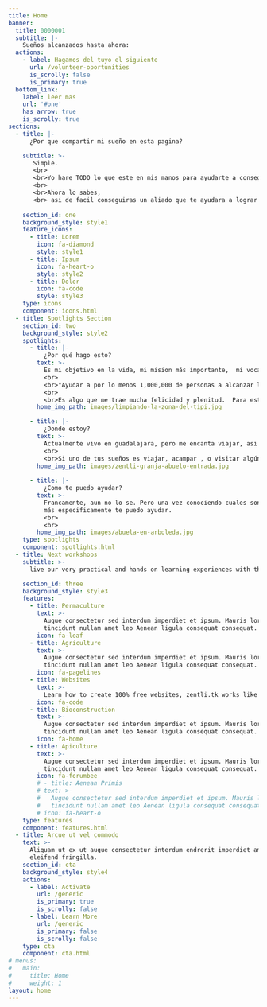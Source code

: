 ```yaml
---
title: Home
banner:
  title: 0000001
  subtitle: |-
    Sueños alcanzados hasta ahora:
  actions:
    - label: Hagamos del tuyo el siguiente
      url: /volunteer-oportunities
      is_scrolly: false
      is_primary: true
  bottom_link:
    label: leer mas
    url: '#one'
    has_arrow: true
    is_scrolly: true
sections:
  - title: |-
      ¿Por que compartir mi sueño en esta pagina? 

    subtitle: >-
       Simple. 
       <br>
       <br>Yo hare TODO lo que este en mis manos para ayudarte a conseguirlo.
       <br>
       <br>Ahora lo sabes,
       <br> asi de facil conseguiras un aliado que te ayudara a lograr tus sueños. 
       
    section_id: one
    background_style: style1
    feature_icons:
      - title: Lorem
        icon: fa-diamond
        style: style1
      - title: Ipsum
        icon: fa-heart-o
        style: style2
      - title: Dolor
        icon: fa-code
        style: style3
    type: icons
    component: icons.html
  - title: Spotlights Section
    section_id: two
    background_style: style2
    spotlights:
      - title: |-
          ¿Por qué hago esto?
        text: >-
          Es mi objetivo en la vida, mi mision más importante,  mi vocación: 
          <br>
          <br>"Ayudar a por lo menos 1,000,000 de personas a alcanzar la vida de sus sueños."
          <br>
          <br>Es algo que me trae mucha felicidad y plenitud.  Para este 2021 el objetivo concreto es ayudar a por lo menos 2 personas a cumplir sus sueños. Me gustaria que fueras tú.
        home_img_path: images/limpiando-la-zona-del-tipi.jpg

      - title: |-
          ¿Donde estoy?
        text: >-
          Actualmente vivo en guadalajara, pero me encanta viajar, asi que si estas a menos de 5hr en carro de aqui podria acercarme a ti.
          <br>
          <br>Si uno de tus sueños es viajar, acampar , o visitar algún lugar dentro de México, es de los sueños que mas facil puedo ayudar a cumplir.   
        home_img_path: images/zentli-granja-abuelo-entrada.jpg
    
      - title: |-
          ¿Como te puedo ayudar?
        text: >-
          Francamente, aun no lo se. Pero una vez conociendo cuales son tus sueños, podre comparar, lo que te hace falta, contra mis habilidades, conocimientos, recursos a mi dispoción y  contactos. Posteriormente me pondre en contacto contigo para decirte
          más especificamente te puedo ayudar.
          <br>
          <br>
        home_img_path: images/abuela-en-arboleda.jpg
    type: spotlights
    component: spotlights.html
  - title: Next workshops
    subtitle: >-
      live our very practical and hands on learning experiences with the guidence of our teachers while enjoying the space and tools to inmediatelly apply your knowledge

    section_id: three
    background_style: style3
    features:
      - title: Permaculture
        text: >-
          Augue consectetur sed interdum imperdiet et ipsum. Mauris lorem
          tincidunt nullam amet leo Aenean ligula consequat consequat.
        icon: fa-leaf 
      - title: Agriculture
        text: >-
          Augue consectetur sed interdum imperdiet et ipsum. Mauris lorem
          tincidunt nullam amet leo Aenean ligula consequat consequat.
        icon: fa-pagelines
      - title: Websites 
        text: >-
          Learn how to create 100% free websites, zentli.tk works like this, leverage your projects or bussinesess without paying for hosting nor domain name. 
        icon: fa-code
      - title: Bioconstruction
        text: >-
          Augue consectetur sed interdum imperdiet et ipsum. Mauris lorem
          tincidunt nullam amet leo Aenean ligula consequat consequat.
        icon: fa-home
      - title: Apiculture
        text: >-
          Augue consectetur sed interdum imperdiet et ipsum. Mauris lorem
          tincidunt nullam amet leo Aenean ligula consequat consequat.
        icon: fa-forumbee
        # - title: Aenean Primis
        # text: >-
        #   Augue consectetur sed interdum imperdiet et ipsum. Mauris lorem
        #   tincidunt nullam amet leo Aenean ligula consequat consequat.
        # icon: fa-heart-o
    type: features
    component: features.html
  - title: Arcue ut vel commodo
    text: >-
      Aliquam ut ex ut augue consectetur interdum endrerit imperdiet amet
      eleifend fringilla.
    section_id: cta
    background_style: style4
    actions:
      - label: Activate
        url: /generic
        is_primary: true
        is_scrolly: false
      - label: Learn More
        url: /generic
        is_primary: false
        is_scrolly: false
    type: cta
    component: cta.html
# menus:
#   main:
#     title: Home
#     weight: 1
layout: home
---
```

